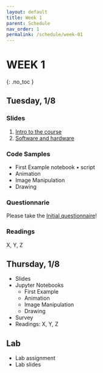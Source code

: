 ```yaml
---
layout: default
title: Week 1
parent: Schedule
nav_order: 1
permalink: /schedule/week-01
---
```


# WEEK 1
{: .no_toc }

## Tuesday, 1/8
### Slides
1. <a href="https://docs.google.com/presentation/d/e/2PACX-1vQfIS4tu6uvp3ISksMSK2vvYlV10E6WH42SKiI3hMWmx0PHRZj_gaMcUHjK4G1Ej2ZXpGYp36K4fTIs/pub?start=false&loop=false&delayms=3000" target="_blank">Intro to the course</a>
2. <a href="https://docs.google.com/presentation/d/e/2PACX-1vQfIS4tu6uvp3ISksMSK2vvYlV10E6WH42SKiI3hMWmx0PHRZj_gaMcUHjK4G1Ej2ZXpGYp36K4fTIs/pub?start=false&loop=false&delayms=3000" target="_blank">Software and hardware</a>

### Code Samples
* First Example notebook &bull; script
* Animation
* Image Manipulation
* Drawing

### Questionnarie 
Please take the <a class="btn btn-outline" href="https://goo.gl/forms/315BPme8lNKYGval1" target="_blank">Initial questionnaire</a>!

### Readings
X, Y, Z

## Thursday, 1/8
* Slides
* Jupyter Notebooks
    * First Example
    * Animation
    * Image Manipulation
    * Drawing
* Survey
* Readings: X, Y, Z

## Lab
* Lab assignment
* Lab slides